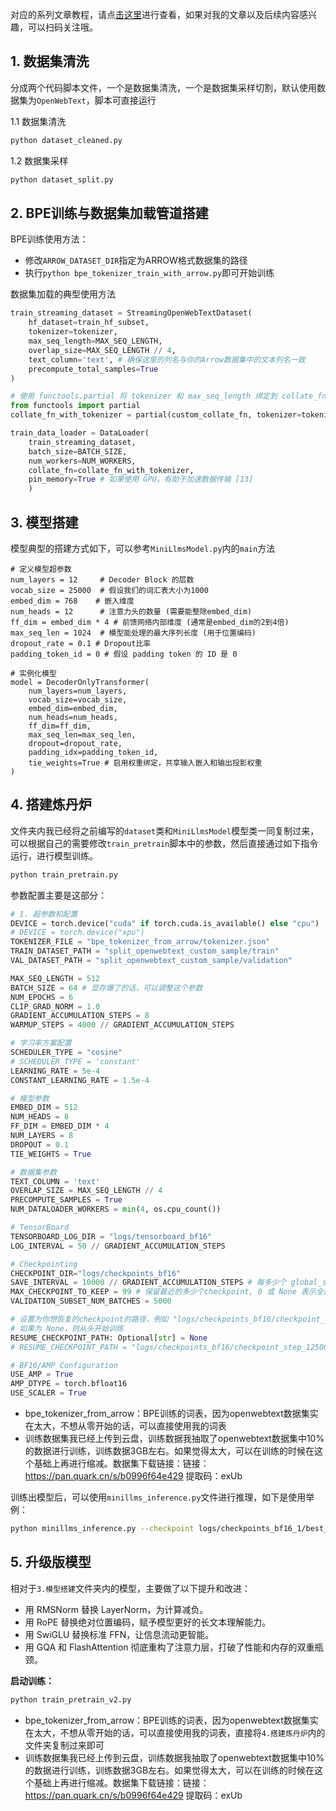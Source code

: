 
对应的系列文章教程，请点[击这里](https://mp.weixin.qq.com/mp/appmsgalbum?__biz=Mzk3NTA5NzEyNw==&action=getalbum&album_id=4000680701623418884&subscene=159&subscene=&scenenote=https%3A%2F%2Fmp.weixin.qq.com%2Fs%2FkgWCru0daBA9q5lLkmtMWw&nolastread=1#wechat_redirect)进行查看，如果对我的文章以及后续内容感兴趣，可以扫码关注哦。

## 1. 数据集清洗

分成两个代码脚本文件，一个是数据集清洗，一个是数据集采样切割，默认使用数据集为`OpenWebText`，脚本可直接运行

1.1 数据集清洗

```bash
python dataset_cleaned.py
```

1.2 数据集采样

```bash
python dataset_split.py
```

## 2. BPE训练与数据集加载管道搭建

BPE训练使用方法：

- 修改`ARROW_DATASET_DIR`指定为ARROW格式数据集的路径
- 执行`python bpe_tokenizer_train_with_arrow.py`即可开始训练

数据集加载的典型使用方法

```py
train_streaming_dataset = StreamingOpenWebTextDataset(
    hf_dataset=train_hf_subset,
    tokenizer=tokenizer,
    max_seq_length=MAX_SEQ_LENGTH,
    overlap_size=MAX_SEQ_LENGTH // 4,
    text_column='text', # 确保这里的列名与你的Arrow数据集中的文本列名一致
    precompute_total_samples=True
)

# 使用 functools.partial 将 tokenizer 和 max_seq_length 绑定到 collate_fn
from functools import partial
collate_fn_with_tokenizer = partial(custom_collate_fn, tokenizer=tokenizer, max_seq_length=MAX_SEQ_LENGTH)

train_data_loader = DataLoader(
    train_streaming_dataset,
    batch_size=BATCH_SIZE,
    num_workers=NUM_WORKERS,
    collate_fn=collate_fn_with_tokenizer,
    pin_memory=True # 如果使用 GPU，有助于加速数据传输 [13]
    )
```

## 3. 模型搭建

模型典型的搭建方式如下，可以参考`MiniLlmsModel.py`内的`main`方法

```
# 定义模型超参数
num_layers = 12     # Decoder Block 的层数
vocab_size = 25000  # 假设我们的词汇表大小为1000
embed_dim = 768    # 嵌入维度
num_heads = 12      # 注意力头的数量 (需要能整除embed_dim)
ff_dim = embed_dim * 4 # 前馈网络内部维度 (通常是embed_dim的2到4倍)
max_seq_len = 1024  # 模型能处理的最大序列长度 (用于位置编码)
dropout_rate = 0.1 # Dropout比率
padding_token_id = 0 # 假设 padding token 的 ID 是 0

# 实例化模型
model = DecoderOnlyTransformer(
    num_layers=num_layers,
    vocab_size=vocab_size,
    embed_dim=embed_dim,
    num_heads=num_heads,
    ff_dim=ff_dim,
    max_seq_len=max_seq_len,
    dropout=dropout_rate,
    padding_idx=padding_token_id,
    tie_weights=True # 启用权重绑定，共享输入嵌入和输出投影权重
)
```

## 4. 搭建炼丹炉

文件夹内我已经将之前编写的`dataset`类和`MiniLlmsModel`模型类一同复制过来，可以根据自己的需要修改`train_pretrain`脚本中的参数，然后直接通过如下指令运行，进行模型训练。

```sh
python train_pretrain.py
```

参数配置主要是这部分：

```python
# 1. 超参数和配置
DEVICE = torch.device("cuda" if torch.cuda.is_available() else "cpu")
# DEVICE = torch.device("xpu")
TOKENIZER_FILE = "bpe_tokenizer_from_arrow/tokenizer.json"
TRAIN_DATASET_PATH = "split_openwebtext_custom_sample/train"
VAL_DATASET_PATH = "split_openwebtext_custom_sample/validation"

MAX_SEQ_LENGTH = 512
BATCH_SIZE = 64 # 显存爆了的话，可以调整这个参数
NUM_EPOCHS = 6
CLIP_GRAD_NORM = 1.0
GRADIENT_ACCUMULATION_STEPS = 8
WARMUP_STEPS = 4000 // GRADIENT_ACCUMULATION_STEPS

# 学习率方案配置
SCHEDULER_TYPE = "cosine"
# SCHEDULER_TYPE = 'constant'
LEARNING_RATE = 5e-4
CONSTANT_LEARNING_RATE = 1.5e-4

# 模型参数
EMBED_DIM = 512
NUM_HEADS = 8
FF_DIM = EMBED_DIM * 4
NUM_LAYERS = 8
DROPOUT = 0.1
TIE_WEIGHTS = True

# 数据集参数
TEXT_COLUMN = 'text'
OVERLAP_SIZE = MAX_SEQ_LENGTH // 4
PRECOMPUTE_SAMPLES = True
NUM_DATALOADER_WORKERS = min(4, os.cpu_count())

# TensorBoard
TENSORBOARD_LOG_DIR = "logs/tensorboard_bf16"
LOG_INTERVAL = 50 // GRADIENT_ACCUMULATION_STEPS

# Checkpointing
CHECKPOINT_DIR="logs/checkpoints_bf16"
SAVE_INTERVAL = 10000 // GRADIENT_ACCUMULATION_STEPS # 每多少个 global_step 保存一次
MAX_CHECKPOINT_TO_KEEP = 99 # 保留最近的多少个checkpoint, 0 或 None 表示全部保留
VALIDATION_SUBSET_NUM_BATCHES = 5000

# 设置为你想恢复的checkpoint的路径，例如 "logs/checkpoints_bf16/checkpoint_step_1000.pt"
# 如果为 None，则从头开始训练
RESUME_CHECKPOINT_PATH: Optional[str] = None
# RESUME_CHECKPOINT_PATH = "logs/checkpoints_bf16/checkpoint_step_12500.pt"

# BF16/AMP Configuration
USE_AMP = True
AMP_DTYPE = torch.bfloat16
USE_SCALER = True
```

- bpe_tokenizer_from_arrow：BPE训练的词表，因为openwebtext数据集实在太大，不想从零开始的话，可以直接使用我的词表
- 训练数据集我已经上传到云盘，训练数据我抽取了openwebtext数据集中10%的数据进行训练，训练数据3GB左右。如果觉得太大，可以在训练的时候在这个基础上再进行缩减。数据集下载链接：链接：https://pan.quark.cn/s/b0996f64e429 提取码：exUb

训练出模型后，可以使用`minillms_inference.py`文件进行推理，如下是使用举例：

```bash
python minillms_inference.py --checkpoint logs/checkpoints_bf16_1/best_model.pt  --max-new-tokens 500 --prompt "machine learning "
```

## 5. 升级版模型

相对于`3.模型搭建`文件夹内的模型，主要做了以下提升和改进：

- 用 RMSNorm 替换 LayerNorm，为计算减负。
- 用 RoPE 替换绝对位置编码，赋予模型更好的长文本理解能力。
- 用 SwiGLU 替换标准 FFN，让信息流动更智能。
- 用 GQA 和 FlashAttention 彻底重构了注意力层，打破了性能和内存的双重瓶颈。

**启动训练：**

```sh
python train_pretrain_v2.py
```

- bpe_tokenizer_from_arrow：BPE训练的词表，因为openwebtext数据集实在太大，不想从零开始的话，可以直接使用我的词表，直接将`4.搭建炼丹炉`内的文件夹复制过来即可
- 训练数据集我已经上传到云盘，训练数据我抽取了openwebtext数据集中10%的数据进行训练，训练数据3GB左右。如果觉得太大，可以在训练的时候在这个基础上再进行缩减。数据集下载链接：链接：https://pan.quark.cn/s/b0996f64e429 提取码：exUb

